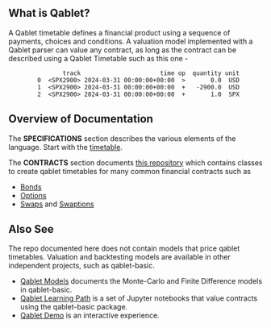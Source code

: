 ## What is Qablet?

A Qablet timetable defines a financial product using a sequence of payments, choices and conditions. A valuation model implemented with a Qablet parser can value any contract, as long as the contract can be described using a Qablet Timetable such as this one -

```
               track                      time op  quantity unit
        0  <SPX2900> 2024-03-31 00:00:00+00:00  >       0.0  USD
        1  <SPX2900> 2024-03-31 00:00:00+00:00  +   -2900.0  USD
        2  <SPX2900> 2024-03-31 00:00:00+00:00  +       1.0  SPX
```


## Overview of Documentation

The **SPECIFICATIONS** section describes the various elements of the language.
Start with the [timetable](specifications/timetable.md).


The **CONTRACTS** section documents [this repository](https://github.com/qablet/qablet-contracts) which contains classes to create qablet timetables
for many common financial contracts such as

- [Bonds](examples/bond_zero.md)
- [Options](examples/equity_vanilla.md)
- [Swaps](examples/rate_swap.md) and [Swaptions](examples/rate_swaption.md)

## Also See
The repo documented here does not contain models that price qablet timetables. Valuation and backtesting models are available in other independent projects, such as qablet-basic.

- [Qablet Models](https://qablet-academy.github.io/intro/) documents the Monte-Carlo and Finite Difference models in qablet-basic.
- [Qablet Learning Path](https://github.com/qablet-academy/intro) is a set of Jupyter notebooks that value contracts using the qablet-basic package.
- [Qablet Demo](https://apps-dash.onrender.com/) is an interactive experience.
